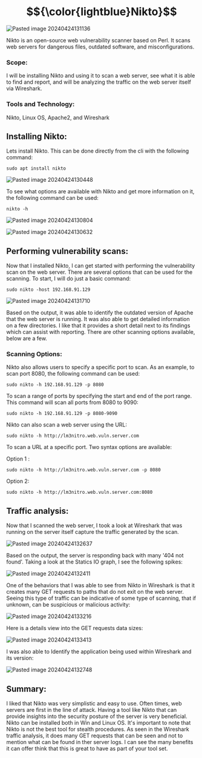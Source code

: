 # $${\color{lightblue}Nikto}$$

![Pasted image 20240424131136](https://github.com/lm3nitro/Projects/assets/55665256/72ab1490-febc-4011-9812-436feeb7110a)

Nikto is an open-source web vulnerability scanner based on Perl. It scans web servers for dangerous files, outdated software, and misconfigurations. 

### Scope:

I will be installing Nikto and using it to scan a web server, see what it is able to find and report, and will be analyzing the traffic on the web server itself via Wireshark.

### Tools and Technology:
Nikto, Linux OS, Apache2, and Wireshark

## Installing Nikto:

Lets install Nikto. This can be done directly from the cli with the following command:

```
sudo apt install nikto
```

![Pasted image 20240424130448](https://github.com/lm3nitro/Projects/assets/55665256/7f1e845a-1110-40df-92a4-1adf086573e6)

To see what options are available with Nikto and get more information on it, the following command can be used:

```
nikto -h
```
![Pasted image 20240424130804](https://github.com/lm3nitro/Projects/assets/55665256/d07ebd71-beab-425f-b27f-163a03e9536a)

![Pasted image 20240424130632](https://github.com/lm3nitro/Projects/assets/55665256/9d430fdc-5247-4d27-be9f-4699b5f36407)

## Performing vulnerability scans: 

Now that I installed Nikto, I can get started with performing the vulnerability scan on the web server. There are several options that can be used for the scanning. To start, I will do just a basic command:

```
sudo nikto -host 192.168.91.129
```

![Pasted image 20240424131710](https://github.com/lm3nitro/Projects/assets/55665256/bdf7900f-2574-43c4-b2be-a1681aa1f1dc)

Based on the output, it was able to identify the outdated version of Apache that the web server is running. It was also able to get detailed information on a few directories. I like that it provides a short detail next to its findings which can assist with reporting. There are other scanning options available, below are a few. 

### Scanning Options:

Nikto also allows users to specify a specific port to scan. As an example, to scan port 8080, the following command can be used:

```
sudo nikto -h 192.168.91.129 -p 8080
```

To scan a range of ports by specifying the start and end of the port range. This command will scan all ports from 8080 to 9090:

```
sudo nikto -h 192.168.91.129 -p 8080-9090
```

Nikto can also scan a web server using the URL:

```
sudo nikto -h http://lm3nitro.web.vuln.server.com
```
To scan a URL at a specific port. Two syntax options are available:

Option 1 :
```
sudo nikto -h http://lm3nitro.web.vuln.server.com -p 8080 
```

Option 2:
```
sudo nikto -h http://lm3nitro.web.vuln.server.com:8080
```

## Traffic analysis:

Now that I scanned the web server, I took a look at Wireshark that was running on the server itself capture the traffic generated by the scan.
 
![Pasted image 20240424132637](https://github.com/lm3nitro/Projects/assets/55665256/bc18d899-1d3c-407d-917a-224d30aeb84d)

Based on the output, the server is responding back with many '404 not found'. Taking a look at the Statics IO graph, I see the following spikes:

![Pasted image 20240424132411](https://github.com/lm3nitro/Projects/assets/55665256/8a7a46bf-9bff-4948-8dac-a6307283f59e)


One of the behaviors that I was able to see from Nikto in Wireshark is that it creates many GET requests to paths that do not exit on the web server. Seeing this type of traffic can be indicative of some type of scanning, that if unknown, can be suspicious or malicious activity:


![Pasted image 20240424133216](https://github.com/lm3nitro/Projects/assets/55665256/2149daad-1577-4e09-bb6e-23cfbe04030b)

Here is a details view into the GET requests data sizes: 

![Pasted image 20240424133413](https://github.com/lm3nitro/Projects/assets/55665256/e6f71502-ff78-4c83-af0c-6f8c83f97ec2)

I was also able to Identify the application being used within Wireshark and its version:

![Pasted image 20240424132748](https://github.com/lm3nitro/Projects/assets/55665256/64b79971-dbce-4c98-a1b6-a1a751358fe7)

## Summary:

I liked that Nikto was very simplistic and easy to use. Often times, web servers are first in the line of attack. Having a tool like Nikto that can provide insights into the security posture of the server is very beneficial. Nikto can be installed both in Win and Linux OS. It's important to note that Nikto is not the best tool for stealth procedures. As seen in the Wireshark traffic analysis, it does many GET requests that can be seen and not to mention what can be found in ther server logs. I can see the many benefits it can offer think that this is great to have as part of your tool set. 

